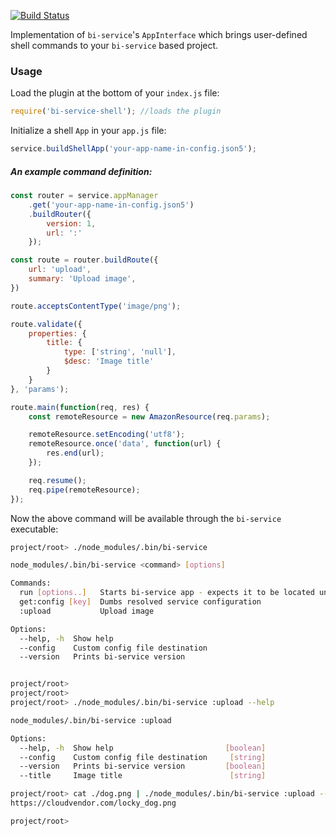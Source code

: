 [![Build Status](https://travis-ci.org/BohemiaInteractive/bi-service-shell.svg?branch=master)](https://travis-ci.org/BohemiaInteractive/bi-service-shell)

Implementation of `bi-service`'s `AppInterface` which brings user-defined shell commands to your `bi-service` based project.

### Usage

Load the plugin at the bottom of your `index.js` file:

```javascript
require('bi-service-shell'); //loads the plugin
```

Initialize a shell `App` in your `app.js` file:
```javascript
service.buildShellApp('your-app-name-in-config.json5');
```

##### An example command definition:
```javascript
const router = service.appManager
    .get('your-app-name-in-config.json5')
    .buildRouter({
        version: 1,
        url: ':'
    });

const route = router.buildRoute({
    url: 'upload',
    summary: 'Upload image',
})

route.acceptsContentType('image/png');

route.validate({
    properties: {
        title: {
            type: ['string', 'null'],
            $desc: 'Image title'
        }
    }
}, 'params');

route.main(function(req, res) {
    const remoteResource = new AmazonResource(req.params);

    remoteResource.setEncoding('utf8');
    remoteResource.once('data', function(url) {
        res.end(url);
    });

    req.resume();
    req.pipe(remoteResource);
});
```

Now the above command will be available through the `bi-service` executable:

```bash
project/root> ./node_modules/.bin/bi-service

node_modules/.bin/bi-service <command> [options]

Commands:
  run [options..]   Starts bi-service app - expects it to be located under cwd    [aliases: start, serve]
  get:config [key]  Dumbs resolved service configuration
  :upload           Upload image

Options:
  --help, -h  Show help                                                           [boolean]
  --config    Custom config file destination                                       [string]
  --version   Prints bi-service version                                           [boolean]


project/root>
project/root>
project/root> ./node_modules/.bin/bi-service :upload --help

node_modules/.bin/bi-service :upload

Options:
  --help, -h  Show help                         [boolean]
  --config    Custom config file destination     [string]
  --version   Prints bi-service version         [boolean]
  --title     Image title                        [string]

project/root> cat ./dog.png | ./node_modules/.bin/bi-service :upload --title Loky
https://cloudvendor.com/locky_dog.png

project/root>
```
